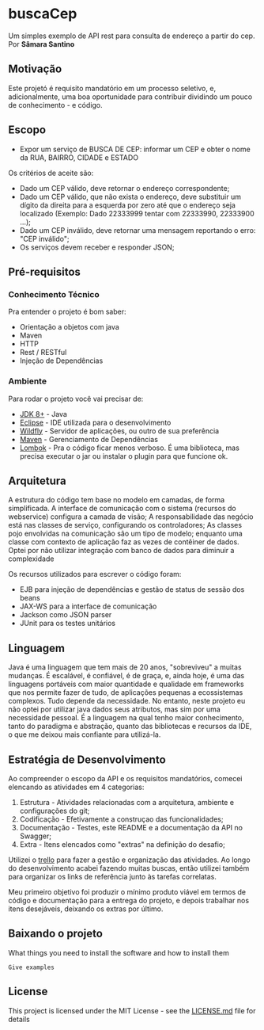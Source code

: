 
# buscaCep
Um simples exemplo de API rest para consulta de endereço a partir do cep. Por **Sâmara Santino** 


## Motivação
Este projetó é requisito mandatório em um processo seletivo, e, adicionalmente, uma boa oportunidade para contribuir dividindo um pouco de conhecimento - e código.


## Escopo
* Expor um serviço de BUSCA DE CEP: informar um CEP e obter o nome da RUA, BAIRRO, CIDADE e ESTADO 

Os critérios de aceite são: 
* Dado um CEP válido, deve retornar o endereço correspondente; 
* Dado um CEP válido, que não exista o endereço, deve substituir um dígito da direita para a esquerda por zero até que o endereço seja localizado (Exemplo: Dado 22333999 tentar com 22333990, 22333900 …); 
* Dado um CEP inválido, deve retornar uma mensagem reportando o erro: "CEP inválido"; 
* Os serviços devem receber e responder JSON; 

## Pré-requisitos 

### Conhecimento Técnico
Pra entender o projeto é bom saber:
* Orientação a objetos com java
* Maven
* HTTP
* Rest / RESTful
* Injeção de Dependências

### Ambiente
Para rodar o projeto você vai precisar de:
* [JDK 8+](https://www.oracle.com/sa/java/) - Java 
* [Eclipse](https://www.eclipse.org/) - IDE utilizada para o desenvolvimento
* [Wildfly](https://www.wildfly.org/) - Servidor de aplicações, ou outro de sua preferência
* [Maven](https://maven.apache.org/) - Gerenciamento de Dependências
* [Lombok](https://projectlombok.org/) - Pra o código ficar menos verboso. É uma biblioteca, mas precisa executar o jar ou instalar o plugin para que funcione ok.


## Arquitetura
A estrutura do código tem base no modelo em camadas, de forma simplificada.
A interface de comunicação com o sistema (recursos do webservice) configura a camada de visão;
A responsabilidade das negócio está nas classes de serviço, configurando os controladores;
As classes pojo envolvidas na comunicação são um tipo de modelo;
enquanto uma classe com contexto de aplicação faz as vezes de contêiner de dados. Optei por não utilizar integração com banco de dados para diminuir a complexidade

Os recursos utilizados para escrever o código foram:
* EJB para injeção de dependências e gestão de status de sessão dos beans
* JAX-WS para a interface de comunicação
* Jackson como JSON parser
* JUnit para os testes unitários


## Linguagem
Java é uma linguagem que tem mais de 20 anos, "sobreviveu" a muitas mudanças. É escalável, é confiável, é de graça, e, ainda hoje, é uma das linguagens portáveis com maior quantidade e qualidade em frameworks que nos permite fazer de tudo, de aplicações pequenas a ecossistemas complexos. Tudo depende da necessidade. No entanto, neste projeto eu não optei por utilizar java dados seus atributos, mas sim por uma necessidade pessoal. É a linguagem na qual tenho maior conhecimento, tanto do paradigma e abstração, quanto das bibliotecas e recursos da IDE, o que me deixou mais confiante para utilizá-la.


## Estratégia de Desenvolvimento
Ao compreender o escopo da API e os requisitos mandatórios, comecei elencando as atividades em 4 categorias:
1. Estrutura - Atividades relacionadas com a arquitetura, ambiente e configurações do git;
2. Codificação - Efetivamente a construçao das funcionalidades;
3. Documentação - Testes, este README e a documentação da API no Swagger;
4. Extra - Itens elencados como "extras" na definição do desafio;

Utilizei o [trello](https://trello.com/b/P3aMQZ0q/buscacep) para fazer a gestão e organização das atividades. Ao longo do desenvolvimento acabei fazendo muitas buscas, então utilizei também para organizar os links de referência junto às tarefas correlatas.

Meu primeiro objetivo foi produzir o mínimo produto viável em termos de código e documentação para a entrega do projeto, e depois trabalhar nos itens desejáveis, deixando os extras por último.

## Baixando o projeto

What things you need to install the software and how to install them

```
Give examples
```

## License

This project is licensed under the MIT License - see the [LICENSE.md](LICENSE.md) file for details





